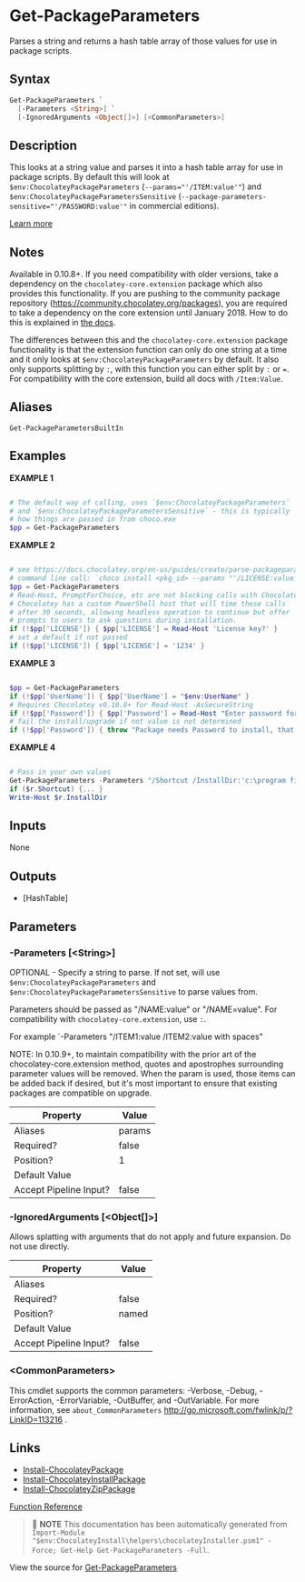 ﻿---
Order: 100
xref: get-packageparameters
Title: Get-PackageParameters
Description: Information on Get-PackageParameters function
RedirectFrom:
  - docs/helpers-get-package-parameters
  - docs/helpersgetpackageparameters
  - docs/helpers-get-packageparameters
---

# Get-PackageParameters

<!-- This documentation is automatically generated from https://github.com/chocolatey/choco/blob/master/src/chocolatey.resources/helpers/functions/Get-PackageParameters.ps1 using https://github.com/chocolatey/choco/blob/master/GenerateDocs.ps1. Contributions are welcome at the original location(s). -->

Parses a string and returns a hash table array of those values for use
in package scripts.

## Syntax

~~~powershell
Get-PackageParameters `
  [-Parameters <String>] `
  [-IgnoredArguments <Object[]>] [<CommonParameters>]
~~~

## Description

This looks at a string value and parses it into a hash table array for
use in package scripts. By default this will look at
`$env:ChocolateyPackageParameters` (`--params="'/ITEM:value'"`) and
`$env:ChocolateyPackageParametersSensitive`
(`--package-parameters-sensitive="'/PASSWORD:value'"` in commercial
editions).

[Learn more](xref:parse-package-parameters)

## Notes

Available in 0.10.8+. If you need compatibility with older versions,
take a dependency on the `chocolatey-core.extension` package which
also provides this functionality. If you are pushing to the community
package repository (https://community.chocolatey.org/packages), you are required
to take a dependency on the core extension until January 2018. How to
do this is explained in [the docs](xref:parse-package-parameters#step-3-use-core-community-extension).

The differences between this and the `chocolatey-core.extension` package
functionality is that the extension function can only do one string at a
time and it only looks at `$env:ChocolateyPackageParameters` by default.
It also only supports splitting by `:`, with this function you can
either split by `:` or `=`. For compatibility with the core extension,
build all docs with `/Item:Value`.

## Aliases

`Get-PackageParametersBuiltIn`


## Examples

 **EXAMPLE 1**

~~~powershell

# The default way of calling, uses `$env:ChocolateyPackageParameters`
# and `$env:ChocolateyPackageParametersSensitive` - this is typically
# how things are passed in from choco.exe
$pp = Get-PackageParameters
~~~

**EXAMPLE 2**

~~~powershell

# see https://docs.chocolatey.org/en-us/guides/create/parse-packageparameters-argument
# command line call: `choco install <pkg_id> --params "'/LICENSE:value'"`
$pp = Get-PackageParameters
# Read-Host, PromptForChoice, etc are not blocking calls with Chocolatey.
# Chocolatey has a custom PowerShell host that will time these calls
# after 30 seconds, allowing headless operation to continue but offer
# prompts to users to ask questions during installation.
if (!$pp['LICENSE']) { $pp['LICENSE'] = Read-Host 'License key?' }
# set a default if not passed
if (!$pp['LICENSE']) { $pp['LICENSE'] = '1234' }
~~~

**EXAMPLE 3**

~~~powershell

$pp = Get-PackageParameters
if (!$pp['UserName']) { $pp['UserName'] = "$env:UserName" }
# Requires Chocolatey v0.10.8+ for Read-Host -AsSecureString
if (!$pp['Password']) { $pp['Password'] = Read-Host "Enter password for $($pp['UserName']):" -AsSecureString}
# fail the install/upgrade if not value is not determined
if (!$pp['Password']) { throw "Package needs Password to install, that must be provided in params or in prompt." }
~~~

**EXAMPLE 4**

~~~powershell

# Pass in your own values
Get-PackageParameters -Parameters "/Shortcut /InstallDir:'c:\program files\xyz' /NoStartup" | set r
if ($r.Shortcut) {... }
Write-Host $r.InstallDir
~~~ 

## Inputs

None

## Outputs


 * [HashTable]


## Parameters

###  -Parameters [&lt;String&gt;]
OPTIONAL - Specify a string to parse. If not set, will use
`$env:ChocolateyPackageParameters` and
`$env:ChocolateyPackageParametersSensitive` to parse values from.

Parameters should be passed as "/NAME:value" or "/NAME=value". For
compatibility with `chocolatey-core.extension`, use `:`.

For example `-Parameters "/ITEM1:value /ITEM2:value with spaces"

NOTE: In 0.10.9+, to maintain compatibility with the prior art of the
chocolatey-core.extension method, quotes and apostrophes surrounding
parameter values will be removed. When the param is used, those items
can be added back if desired, but it's most important to ensure that
existing packages are compatible on upgrade.

Property               | Value
---------------------- | ------
Aliases                | params
Required?              | false
Position?              | 1
Default Value          | 
Accept Pipeline Input? | false
 
###  -IgnoredArguments [&lt;Object[]&gt;]
Allows splatting with arguments that do not apply and future expansion.
Do not use directly.

Property               | Value
---------------------- | -----
Aliases                | 
Required?              | false
Position?              | named
Default Value          | 
Accept Pipeline Input? | false
 
### &lt;CommonParameters&gt;

This cmdlet supports the common parameters: -Verbose, -Debug, -ErrorAction, -ErrorVariable, -OutBuffer, and -OutVariable. For more information, see `about_CommonParameters` http://go.microsoft.com/fwlink/p/?LinkID=113216 .


## Links

 * [Install-ChocolateyPackage](xref:install-chocolateypackage)
 * [Install-ChocolateyInstallPackage](xref:install-chocolateyinstallpackage)
 * [Install-ChocolateyZipPackage](xref:install-chocolateyzippackage)


[Function Reference](xref:powershell-reference)

> :memo: **NOTE** This documentation has been automatically generated from `Import-Module "$env:ChocolateyInstall\helpers\chocolateyInstaller.psm1" -Force; Get-Help Get-PackageParameters -Full`.

View the source for [Get-PackageParameters](https://github.com/chocolatey/choco/blob/master/src/chocolatey.resources/helpers/functions/Get-PackageParameters.ps1)
